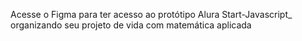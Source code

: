 Acesse o Figma para ter acesso ao protótipo
Alura Start-Javascript_ organizando seu projeto de vida com matemática aplicada
